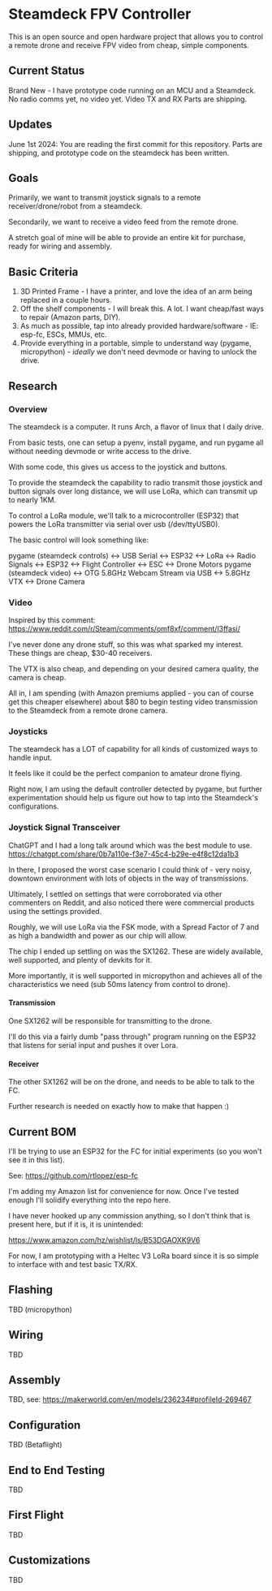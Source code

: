 # Steamdeck FPV Controller

This is an open source and open hardware project that allows you to control a remote drone and receive FPV video from cheap, simple components. 

## Current Status

Brand New - I have prototype code running on an MCU and a Steamdeck. No radio comms yet, no video yet. Video TX and RX Parts are shipping.

## Updates

June 1st 2024: You are reading the first commit for this repository. Parts are shipping, and prototype code on the steamdeck has been written.

## Goals

Primarily, we want to transmit joystick signals to a remote receiver/drone/robot from a steamdeck.

Secondarily, we want to receive a video feed from the remote drone.

A stretch goal of mine will be able to provide an entire kit for purchase, ready for wiring and assembly.

## Basic Criteria

1. 3D Printed Frame - I have a printer, and love the idea of an arm being replaced in a couple hours.
1. Off the shelf components - I will break this. A lot. I want cheap/fast ways to repair (Amazon parts, DIY). 
1. As much as possible, tap into already provided hardware/software - IE: esp-fc, ESCs, MMUs, etc. 
1. Provide everything in a portable, simple to understand way (pygame, micropython) - *ideally* we don't need devmode or having to unlock the drive.

## Research

### Overview

The steamdeck is a computer. It runs Arch, a flavor of linux that I daily drive. 

From basic tests, one can setup a pyenv, install pygame, and run pygame all without needing devmode or write access to the drive. 

With some code, this gives us access to the joystick and buttons. 

To provide the steamdeck the capability to radio transmit those joystick and button signals over long distance, we will use LoRa, which can transmit up to nearly 1KM.  

To control a LoRa module, we'll talk to a microcontroller (ESP32) that powers the LoRa transmitter via serial over usb (/dev/ttyUSB0). 

The basic control will look something like:

pygame (steamdeck controls) <-> USB Serial <-> ESP32 <-> LoRa <-> Radio Signals <-> ESP32 <-> Flight Controller <-> ESC <-> Drone Motors
pygame (steamdeck video) <-> OTG 5.8GHz Webcam Stream via USB <-> 5.8GHz VTX <-> Drone Camera

### Video

Inspired by this comment: https://www.reddit.com/r/Steam/comments/omf8xf/comment/l3ffasi/

I've never done any drone stuff, so this was what sparked my interest. These things are cheap, $30-40 receivers. 

The VTX is also cheap, and depending on your desired camera quality, the camera is cheap. 

All in, I am spending (with Amazon premiums applied - you can of course get this cheaper elsewhere) about $80 to begin testing video transmission to the Steamdeck from a remote drone camera.

### Joysticks

The steamdeck has a LOT of capability for all kinds of customized ways to handle input.

It feels like it could be the perfect companion to amateur drone flying.

Right now, I am using the default controller detected by pygame, but further experimentation should help us figure out how to tap into the Steamdeck's configurations.

### Joystick Signal Transceiver

ChatGPT and I had a long talk around which was the best module to use. https://chatgpt.com/share/0b7a110e-f3e7-45c4-b29e-e4f8c12da1b3

In there, I proposed the worst case scenario I could think of - very noisy, downtown environment with lots of objects in the way of transmissions.

Ultimately, I settled on settings that were corroborated via other commenters on Reddit, and also noticed there were commercial products using the settings provided.

Roughly, we will use LoRa via the FSK mode, with a Spread Factor of 7 and as high a bandwidth and power as our chip will allow. 

The chip I ended up settling on was the SX1262. These are widely available, well supported, and plenty of devkits for it. 

More importantly, it is well supported in micropython and achieves all of the characteristics we need (sub 50ms latency from control to drone).

#### Transmission

One SX1262 will be responsible for transmitting to the drone. 

I'll do this via a fairly dumb "pass through" program running on the ESP32 that listens for serial input and pushes it over Lora.

#### Receiver

The other SX1262 will be on the drone, and needs to be able to talk to the FC. 

Further research is needed on exactly how to make that happen :) 

## Current BOM

I'll be trying to use an ESP32 for the FC for initial experiments (so you won't see it in this list).

See: https://github.com/rtlopez/esp-fc

I'm adding my Amazon list for convenience for now. Once I've tested enough I'll solidify everything into the repo here.

I have never hooked up any commission anything, so I don't think that is present here, but if it is, it is unintended:

https://www.amazon.com/hz/wishlist/ls/B53DGAOXK9V6

For now, I am prototyping with a Heltec V3 LoRa board since it is so simple to interface with and test basic TX/RX.

## Flashing

TBD (micropython)

## Wiring

TBD

## Assembly

TBD, see:
https://makerworld.com/en/models/236234#profileId-269467

## Configuration

TBD (Betaflight)

## End to End Testing

TBD

## First Flight

TBD

## Customizations

TBD
